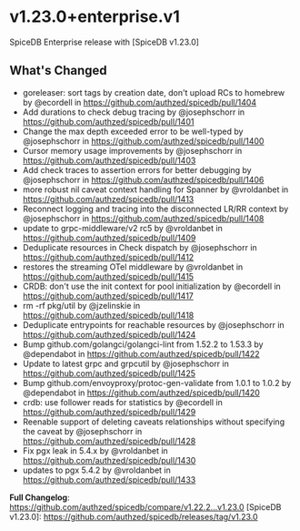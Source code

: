 # v1.23.0+enterprise.v1

SpiceDB Enterprise release with [SpiceDB v1.23.0]
## What's Changed
* goreleaser: sort tags by creation date, don't upload RCs to homebrew by @ecordell in https://github.com/authzed/spicedb/pull/1404
* Add durations to check debug tracing by @josephschorr in https://github.com/authzed/spicedb/pull/1401
* Change the max depth exceeded error to be well-typed by @josephschorr in https://github.com/authzed/spicedb/pull/1400
* Cursor memory usage improvements by @josephschorr in https://github.com/authzed/spicedb/pull/1403
* Add check traces to assertion errors for better debugging by @josephschorr in https://github.com/authzed/spicedb/pull/1406
* more robust nil caveat context handling for Spanner by @vroldanbet in https://github.com/authzed/spicedb/pull/1413
* Reconnect logging and tracing into the disconnected LR/RR context by @josephschorr in https://github.com/authzed/spicedb/pull/1408
* update to grpc-middleware/v2 rc5 by @vroldanbet in https://github.com/authzed/spicedb/pull/1409
* Deduplicate resources in Check dispatch by @josephschorr in https://github.com/authzed/spicedb/pull/1412
* restores the streaming OTel middleware by @vroldanbet in https://github.com/authzed/spicedb/pull/1415
* CRDB: don't use the init context for pool initialization by @ecordell in https://github.com/authzed/spicedb/pull/1417
* rm -rf pkg/util by @jzelinskie in https://github.com/authzed/spicedb/pull/1418
* Deduplicate entrypoints for reachable resources by @josephschorr in https://github.com/authzed/spicedb/pull/1424
* Bump github.com/golangci/golangci-lint from 1.52.2 to 1.53.3 by @dependabot in https://github.com/authzed/spicedb/pull/1422
* Update to latest grpc and grpcutil by @josephschorr in https://github.com/authzed/spicedb/pull/1425
* Bump github.com/envoyproxy/protoc-gen-validate from 1.0.1 to 1.0.2 by @dependabot in https://github.com/authzed/spicedb/pull/1420
* crdb: use follower reads for statistics by @ecordell in https://github.com/authzed/spicedb/pull/1429
* Reenable support of deleting caveats relationships without specifying the caveat by @josephschorr in https://github.com/authzed/spicedb/pull/1428
* Fix pgx leak in 5.4.x by @vroldanbet in https://github.com/authzed/spicedb/pull/1430
* updates to pgx 5.4.2 by @vroldanbet in https://github.com/authzed/spicedb/pull/1433


**Full Changelog**: https://github.com/authzed/spicedb/compare/v1.22.2...v1.23.0
[SpiceDB v1.23.0]: https://github.com/authzed/spicedb/releases/tag/v1.23.0
